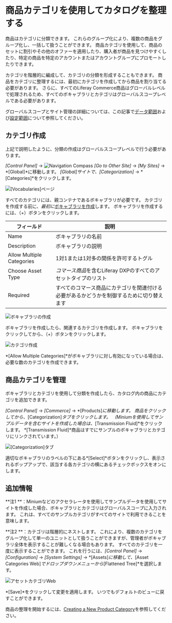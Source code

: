 # 商品カテゴリを使用してカタログを整理する

商品はカテゴリに分類できます。 これらのグループ化により、複数の商品をグループ化し、一括して扱うことができます。 商品カテゴリを使用して、商品のセットに割引やその他のオファーを適用したり、購入者が商品を見つけやすくしたり、特定の商品を特定のアカウントまたはアカウントグループにプロモートしたりできます。

カテゴリを階層的に編成して、カテゴリの分類を形成することもできます。 商品をカテゴリに整理するには、最初にカテゴリを作成してから商品を割り当てる必要があります。 さらに、すべてのLiferay Commerce商品はグローバルレベルで処理されるため、すべてのボキャブラリとカテゴリはグローバルスコープレベルである必要があります。

グローバルスコープとサイト管理の詳細については、この記事で[データ範囲](https://help.liferay.com/hc/articles/360018168991-Data-Scopes)および[設定範囲](https://help.liferay.com/hc/articles/360017895452-Introduction-to-Setting-Up#configuration-scope)について参照してください。

## カテゴリ作成

上記で説明したように、分類の作成はグローバルスコープレベルで行う必要があります。

*[Control Panel]* → ![Navigation Compass](./organizing-your-catalog-with-product-categories/images/05.png) *[Go to Other Site]* → *[My Sites]* → *[Global]*に移動します。 *[Global]*サイトで、*[Categorization]* → *[Categories]*をクリックします。

![[Vocabularies]ページ](./organizing-your-catalog-with-product-categories/images/01.png)

すべてのカテゴリには、親コンテナであるボキャブラリが必要です。 カテゴリを作成する前に、*最初に*[ボキャブラリを作成](https://help.liferay.com/hc/en-us/articles/360018171951-Defining-Categories-for-Content)します。 ボキャブラリを作成するには、（+）ボタンをクリックします。

| フィールド                     | 説明                                           |
| ------------------------- | -------------------------------------------- |
| Name                      | ボキャブラリの名前                                    |
| Description               | ボキャブラリの説明                                    |
| Allow Multiple Categories | 1対1または1対多の関係を許可するトグル                         |
| Choose Asset Type         | *コマース商品*を含むLiferay DXPのすべてのアセットタイプのリスト       |
| Required                  | すべてのコマース商品にカテゴリを関連付ける必要があるかどうかを制御するために切り替えます |

![ボキャブラリの作成](./organizing-your-catalog-with-product-categories/images/02.png)

ボキャブラリを作成したら、関連するカテゴリを作成します。 ボキャブラリをクリックしてから、（+）ボタンをクリックします。

![カテゴリ作成](./organizing-your-catalog-with-product-categories/images/03.png)

*[Allow Multiple Categories]*がボキャブラリに対し有効になっている場合は、必要な数のカテゴリを作成できます。

## 商品カテゴリを管理

ボキャブラリとカテゴリを使用して分類を作成したら、カタログ内の商品にカテゴリを追加できます。

*[Control Panel]* → *[Commerce]* → *[Products]*に移動します。 商品をクリックしてから、*[Categorization]*タブをクリックします。 （Miniumを使用してサンプルデータを含むサイトを作成した場合は、*[Transmission Fluid]*をクリックします。 *[Transmission Fluid]*商品はすでにサンプルのボキャブラリとカテゴリにリンクされています。）

![[Categorization]タブ](./organizing-your-catalog-with-product-categories/images/04.png)

適切なボキャブラリのラベルの下にある*[Select]*ボタンをクリックし、表示されるポップアップで、該当する各カテゴリの横にあるチェックボックスをオンにします。

## 追加情報

**注1 **：Miniumなどのアクセラレータを使用してサンプルデータを使用してサイトを作成した場合、ボキャブラリとカテゴリはグローバルスコープに入力されます。 これは、すべてのサンプルカテゴリがすべてのサイトで利用できることを意味します。

**注2 **：カテゴリは階層的にネストします。 これにより、複数のカテゴリをグループ化して単一のユニットとして扱うことができますが、管理者がボキャブラリ全体を表示することが難しくなる場合もあります。 すべてのカテゴリを一度に表示することができます。 これを行うには、*[Control Panel]* → *[Configuration]* → *[System Settings]* → *[Assets]*に移動して、*[Asset Categories Web]*でドロップダウンメニューから*[Flattened Tree]*を選択します。

![アセットカテゴリWeb](./organizing-your-catalog-with-product-categories/images/06.png)

*[Save]*をクリックして変更を適用します。 いつでもデフォルトのビューに戻すことができます。

商品の整理を開始するには、[Creating a New Product Category](./creating-a-new-product-category.md)を参照してください。

